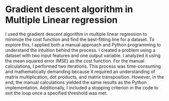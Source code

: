 # Gradient descent algorithm in Multiple Linear regression
I used the gradient descent algorithm in multiple linear regression to minimize the cost function and 
find the best-fitting line for a dataset. 
To explore this, I applied both a manual approach and Python programming to understand the intuition behind the process.
I created a problem using a dataset with two input features and one output variable. 
I analyzed it using the mean squared error (MSE) as the cost function.
For the manual calculations, I performed two iterations. 
This process was time-consuming and mathematically demanding because it required an understanding of matrix multiplication,
dot products, and matrix transposition. 
However, in the end, the manual calculations yielded the same results as the Python implementation.
Additionally, I included a stopping criterion in the code to exit the loop once a specified threshold was met.

